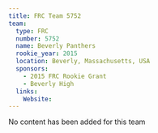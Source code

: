 ```yaml
---
title: FRC Team 5752
team:
  type: FRC
  number: 5752
  name: Beverly Panthers
  rookie_year: 2015
  location: Beverly, Massachusetts, USA
  sponsors:
    - 2015 FRC Rookie Grant
    - Beverly High
  links:
    Website: 
---
```

No content has been added for this team